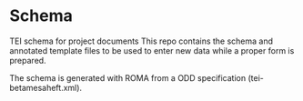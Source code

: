 # Schema
TEI schema for project documents
This repo contains the schema and annotated template files to be used to enter new data while a proper form is prepared.

The schema is generated with ROMA from a ODD specification (tei-betamesaheft.xml).
